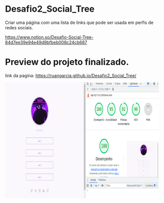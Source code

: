 # Desafio2_Social_Tree
Criar uma página com uma lista de links que pode ser usada em perfis de redes sociais.


https://www.notion.so/Desafio-Social-Tree-84d7ee39e94e49d9bfbeb008c24cb687

# Preview do projeto finalizado.

link da pagina: https://ruangarcia.github.io/Desafio2_Social_Tree/

<img height="380em" src="https://github.com/RuanGarciA/Desafio2_Social_Tree/blob/main/pjt2-socialtreed.png"/>
